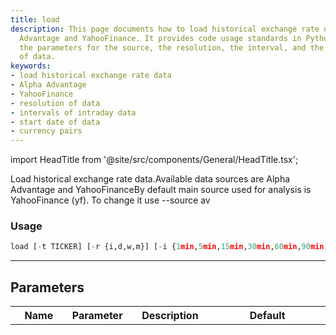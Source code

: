 ```yaml
---
title: load
description: This page documents how to load historical exchange rate data from Alpha
  Advantage and YahooFinance. It provides code usage standards in Python and explains
  the parameters for the source, the resolution, the interval, and the start date
  of data.
keywords:
- load historical exchange rate data
- Alpha Advantage
- YahooFinance
- resolution of data
- intervals of intraday data
- start date of data
- currency pairs
---
```


import HeadTitle from '@site/src/components/General/HeadTitle.tsx';

<HeadTitle title="forex /load - Reference | OpenBB Terminal Docs" />

Load historical exchange rate data.Available data sources are Alpha Advantage and YahooFinanceBy default main source used for analysis is YahooFinance (yf). To change it use --source av

### Usage

```python wordwrap
load [-t TICKER] [-r {i,d,w,m}] [-i {1min,5min,15min,30min,60min,90min,1hour,1day,5day,1week,1month,3month}] [-s START_DATE] [-e END]
```

---

## Parameters

| Name | Parameter | Description | Default | Optional | Choices |
| ---- | --------- | ----------- | ------- | -------- | ------- |
| ticker | -t  --ticker | Currency pair to load. | None | True | YERUSD, SZLCHF, SDGUSD, CNYIDR, CHFNBL, CNHUSD, USDMGA, AFNGBP, PLNHRK, EURPAB, KESGBP, CHFNZD, KYDGBP, ZARUGX, SGDCNY, BGNAUD, TWDMYR, JPYNGN, TWDUSD, MXNCZK, NSOCHF, USDMAD, GBPBOB, ISKGBP, USDUAH, PLNCHF, USDNOK, USDKMF, ILSPLN, USDGYD, BDTUSD, XAUZAR, CHFMXN, GNFUSD, EURMOP, RUBGBP, JPYPKR, HUFAUD, GBPPKR, HKDJPY, ARSEUR, JPYNOK, AEDAUD, GBPDZD, KZTGBP, CNYDKK, DKKPLN, USDAED, AEDJOD, SLLUSD, NOKGBP, TZSUSD, BRLSEK, TRYJPY, BWPCHF, KRWTHB, GBPQAR, HKDMYR, EURGNF, EURDJF, NOKPLN, GBPDKK, EGPGBP, PLNNOK, KRWXAG, IDRHKD, TWDNZD, JPYNZD, GHSZAR, USDBIF, GBPLSL, USDALL, VNDGBP, PKRAED, TNDZAR, HNLEUR, GBPTWD, KESZAR, THBNZD, GBPGYD, GBPXAU, XAGGBP, NADUSD, GBPKRW, GBPLKR, KRWZAR, LYDUSD, BRLMXN, GBPIQD, GBPMMK, SGDTWD, XAUKRW, TRYAUD, IQDGBP, CADNZD, CHFGBP, QARPKR, MXNUSD, NZDTRY, EURFJD, TWDCAD, THBJPY, MYRHKD, CNYXAU, AEDPKR, PHPGBP, EURCHF, GBPBRL, EURKHR, XAUHKD, AUDCNH, RWFGBP, XAUCNY, EURXPT, NOKEUR, INRNZD, CADZAR, ZARXAG, EURBND, CNHAUD, JPYEUR, JPYHUF, CADIDR, PKRDKK, HKDDKK, CADBGN, GBPCLP, GBPLBP, PKRMYR, NOKJPY, GBPAFN, KRWIDR, MVRGBP, DKKINR, HUFJPY, MYRDKK, HNLGBP, KESEUR, GBPNOK, BMDBBD, MXNCHF, INRCHF, CZKUSD, ILSNOK, DKKNOK, JPYXAG, SCRUSD, USDNGN, GBPHTG, USDPEN, EURZAR, MYRAUD, NZDINR, EURMUR, EURTHB, GBPEGP, COPUSD, GHSUSD, BGNEUR, FJDGBP, PENGBP, EURAUD, SEKDKK, ZARZMW, SARXAG, BTNGBP, USDPLN, HKDSGD, GNFEUR, FJDUSD, BHDGBP, XAGKRW, AUDNOK, DKKZAR, HUFCAD, GBPPGK, RUBSEK, MYRZAR, CADKYD, KRWAUD, DKKGBP, ARSPEN, JPYAED, SEKTWD, ZARBWP, DKKSEK, AEDJPY, SARGBP, PKRTHB, HUFEUR, NGNJPY, IDRCAD, AUDILS, COPPEN, CADTHB, PYGUSD, NIOEUR, SEKPLN, EURKES, PGKAUD, GBPMYR, PKREUR, VNDEUR, BZDEUR, USDKRW, GBPKZT, ZARBRL, LBPUSD, CLPAUD, CHFAUN, XAUMXN, USDKHR, CHFMAL, GBPMDL, USDTMT, BNDGBP, AMDEUR, EURXPD, EURCOP, KZTEUR, TWDSEK, MURGBP, ZARCOP, ALLEUR, USDLKR, HKDXAU, GBPPYG, BGNCAD, THBCAD, CHFJPY, CHFISK, GBPYER, XAUGBP, MMKUSD, GBPUYU, XAUINR, ZARAED, CNYAUD, MVREUR, MXNCOP, CVEUSD, YERGBP, PGKUSD, USDCVE, EURHNL, JODAED, KYDCAD, GBPTHB, EURIQD, CADDKK, EURCAD, SGDARS, BMDEUR, SGDMYR, GBPSGD, GBPBIF, DKKCOP, CHFBRI, INRDKK, INRMYR, LAKUSD, GBPKHR, EURMGA, NGNUSD, NZDCZK, HKDAUD, INRCNY, BTNEUR, MYRTHB, AEDBHD, USDNSO, MVRUSD, ZARSEK, HUFNZD, EURALL, USDSHP, BRLCHF, MXNXAU, BMDGBP, AUDHRK, KRWSGD, EURHRK, MXNGBP, USDTWD, AUDSEK, ZARMAD, PLNHKD, JPYPLN, THBMYR, BGNUSD, USDSEK, AUDPLN, CHFEUR, MYRUSD, KRWMYR, USDRSD, EURDZD, MYRJPY, CLPGBP, PLNSEK, CZKMXN, TRYEUR, BWPEUR, EURSAR, NZDSEK, HRKPLN, AUDTHB, USDNIO, SGDDKK, GBPSVC, XAURUB, TTDUSD, ARSXAU, USDARS, DKKMXN, SCREUR, UGXUSD, USDSCR, GBPZAR, CADILS, GBPLRD, ZARQAR, USDTTD, EURPKR, USDKWD, EURUGX, USDFJD, BIFEUR, BRLARS, ETBUSD, COPBRL, SEKILS, MXNJPY, IDRZAR, THBCNY, USDXAG, JPYMXN, GBPBMD, USDGNF, XAGTRY, EURSOS, SARPKR, EURAFN, ZARRON, SGDTRY, HKDSEK, JPYAUD, LKRZAR, NZDEUR, USDUZS, MWKZAR, USDCZK, LSLUSD, VNDJPY, CNYZAR, PKRJPY, PHPAUD, TRYZAR, INRXAG, USDUGX, MXNARS, THBTWD, EURMDL, CADHRK, EURLKR, KWDPKR, GBPMXN, RWFEUR, JPYRUB, HKDCAD, USDETB, RUBEUR, HKDUSD, USDZMW, GBPKYD, NZDCHF, QARGBP, XAGMXN, PGKGBP, HKDKRW, DKKPHP, MDLUSD, USDCHF, NZDTWD, GBPIDR, PENBRL, SEKAUD, KWDGBP, DKKCZK, CNYEUR, GBPMVR, DKKPKR, EURKYD, USDBRI, ZARINR, CADXAU, GBPCDF, PKRHKD, MYRTWD, GBPKMF, USDSGD, ZARNAD, ARSCOP, CNYTWD, GBPCNH, GBPISK, ILSZAR, EURCLP, USDBND, EURTJS, EURJMD, COPZAR, HTGEUR, GBPGNF, JPYHKD, EURSCR, CZKGBP, CHFARS, BRLKRW, CNYXAG, CDFGBP, ARSZAR, PLNSGD, PKRZAR, AUDMYR, DKKCNY, HNLUSD, AUDCHF, OMRAED, SGDPKR, ZARSZL, INRSGD, OSOCHF, EURISK, SEKINR, MYRCHF, ARSBRL, USDXAU, AUDEUR, XAGINR, LBPEUR, ILSJOD, USDHTG, PKRBHD, PKRKWD, PENUSD, JPYCLP, JODILS, XAUBRL, GBPCHF, JPYSAR, IDRCNY, AEDILS, USDKRU, GBPDOP, KRWCAD, JPYBRL, ILSUSD, PKRNZD, DOEUSD, SOSUSD, GBPDJF, ZARPKR, EURUZS, TRYNZD, ZARGBP, IDRTWD, KRUCHF, DZDUSD, ZARCNY, RSDJPY, BAMUSD, GHSEUR, AUDMAD, USDLBP, CNYBGN, PLNRUB, GBPCUP, GBPSAR, PKRUSD, ARSXAG, HKDARS, ZMWEUR, AUDTRY, ZARMWK, TWDEUR, EURNOK, NOKRUB, JPYDKK, TNDGBP, AFNEUR, RONEUR, AUDJPY, XAGEUR, CADHKD, SGDPLN, XAGUSD, NOKILS, GBPAMD, ZMWUSD, NZDAED, TRYPLN, SGDBRL, ZARMXN, RUBKRW, SEKAED, MGAUSD, CADAUD, TWDCHF, GBPBGN, CZKJPY, BBDGBP, CADINR, ARSCLP, XAGHKD, VNDUSD, AUDHKD, AUDUSD, BHDEUR, SEKCAD, ZARNOK, PHPJPY, IDRNZD, AUDARS, XPFGBP, SEKZAR, GBPMGA, GBPRON, SGDSEK, KHRGBP, NZDIDR, ZARRWF, NADEUR, INRZAR, GBPCAD, USDSAR, CNYGBP, USDPGK, DZDEUR, GBPRWF, INRTHB, KRWHKD, DOECHF, NZDMXN, VNDCAD, EURCNY, CHFBRL, CDFEUR, CADMYR, MGAGBP, USDTZS, NOKUSD, EURLSL, EURVND, KRWJPY, BRLXAU, CADHUF, NZDAUD, GBPTTD, TRYGBP, EURQAR, RUBJPY, CHFHKD, ARSGBP, BOBGBP, ZARHKD, BOBUSD, QARUSD, USDEGP, GBPBTN, RUBPLN, IQDUSD, HUFCHF, RWFZAR, RUBNOK, CADKRW, XPDEUR, SEKRUB, SOSGBP, OMRZAR, ZARCYP, GBPSOS, OMRUSD, BNDEUR, XAUARS, RSDEUR, EURUSD, EURHUF, NZDJPY, UGXGBP, INRJPY, EURSZL, CHFDOE, NGNGBP, ILSAED, USDPAB, USDTND, EURILS, ZARJPY, SEKUSD, AEDINR, EURKWD, DKKCAD, LSLEUR, EURUYU, ARSCAD, CADBMD, HUFPLN, UAHDKK, USDCOP, GBPNIO, BZDUSD, UYUGBP, ZARUSD, USDNZD, XAGRUB, PLNJPY, EURSDG, GBPKWD, USDHNL, USDYER, LTLAUD, MXNCLP, GBPPEN, MYRIDR, ZARIDR, SCRGBP, USDCAD, NZDDKK, SGDNOK, CADARS, GBPNPR, DKKUSD, HKDTWD, RSDBRL, BHDAED, USDEUR, CHFTHB, EURPLN, MYRNZD, MWKEUR, CADPEN, HUFUSD, JPYIDR, PLNTRY, XAUAUD, ZARTWD, VRNCHF, EURBMD, IDRUSD, IDRTHB, MXNSGD, INRGBP, DKKCHF, EURLRD, GTQEUR, TRYDKK, BIFGBP, CHFAUD, NPREUR, PGKEUR, AUDSGD, HTGGBP, GBPPLN, UYUEUR, TJSEUR, EURBOB, ZARTRY, CHFAED, CHFTRY, THBUSD, AUDPHP, EURHTG, CHFRUB, AUDZAR, AEDCHF, CHFTWD, TWDZAR, MYRPKR, NIOUSD, DJFGBP, PYGEUR, SARKWD, USDNAD, JPYTRY, MXNBRL, RUBCHF, GBPAED, HKDTHB, EURLYD, USDCNH, USDQAR, BRLJPY, MALUSD, EURGHS, EURGBP, AUDCZK, PABEUR, NOKAUD, TZSZAR, TWDAUD, AUDRUB, PKREGP, BWPGBP, SGDIDR, EURCDF, EURPHP, MXNAUD, JPYZAR, TWDTHB, CHFNSO, GBPINR, DKKMYR, MADAUD, LSLGBP, USDHUF, MADZAR, EURSEK, USDSVC, USDBGN, EURNPR, ARSMXN, KRWTWD, EURNGN, TWDHKD, MUREUR, AUDCAD, RUBDKK, QARAED, DKKAUD, MKDGBP, ISKDKK, BHDUSD, LAKEUR, GBPSZL, CADBRL, AUDFJD, IDRINR, NOKDKK, PHPEUR, USDGHS, NZDTHB, RUBZAR, KRWGBP, CNYINR, SZLGBP, EGPJPY, GBPUSD, RUBXAG, RUBXAU, SEKGBP, HKDCNY, GBPTND, DKKTRY, CNYHKD, PABUSD, FRNCHF, BDTJPY, GBPMUR, GBPXPD, IDREUR, SGDUSD, DKKNZD, GBPTRY, EURCNH, BRLXAG, NOKNZD, USDDOP, AEDGBP, EURUAH, EURPYG, CNYMYR, PENCLP, INRNOK, KRWNZD, GTQUSD, NZDSGD, KWDUSD, NBLCHF, CADGBP, CNYNZD, EURNIO, EURBRL, COPEUR, AUDGBP, CHFVRL, PHPDKK, CHFHUF, LKRGBP, BRLUSD, MXNCAD, EURTND, HKDZAR, DJFEUR, KMFUSD, KZTUSD, USDGBP, CNYJPY, AUDMXN, GBPFJD, ALLUSD, IDRJPY, RUBMXN, CUPUSD, KMFGBP, THBXAU, ZARTHB, NPRGBP, NGNEUR, BRLRSD, XAUEUR, EURMKD, SEKCZK, TRYXAU, EURTRY, AUDTWD, ILSSEK, USDBWP, EURKRW, MWKUSD, CADSGD, SLLGBP, EURAED, USDISK, JODEUR, NZDGBP, OSOUSD, XAGCNY, USDMDL, KHREUR, ILSJPY, NZDPKR, ZARLKR, MKDUSD, KRWINR, INRSEK, PKRSGD, CHFIDR, SEKNZD, ARSCHF, BOBEUR, BGNDKK, PLNNZD, SZLEUR, KWDSAR, ZARSGD, KRWRUB, AUDLTL, CADMXN, AUDHUF, GBPPHP, JPYCHF, HKDMXN, USDHRK, INRIDR, PLNUSD, CHFNOK, AEDQAR, GTQGBP, AEDSEK, TJSUSD, ISKCHF, THBKRW, SGDGBP, RWFUSD, ZARDKK, EURAMD, TNDEUR, USDTRY, INREUR, NZDMYR, CHFDKK, BRLCAD, SEKSGD, GBPBND, USDRWF, GYDGBP, SGDZAR, LRDEUR, GBPHUF, MYRCNY, CADVND, USDAUN, FJDEUR, CZKNZD, TWDCNY, GBPXAG, USDJMD, CHFKRU, ILSAUD, USDNPR, JPYCZK, USDPHP, USDGTQ, SHPUSD, HKDEUR, CZKPLN, USDHKD, MYRINR, IDRAUD, EURPGK, PLNZAR, TWDDKK, EGPZAR, PLNCZK, CDFUSD, BGNGBP, NOKCHF, USDMVR, GBPMAD, AUDINR, XAGBRL, DKKHKD, USDIQD, PLNILS, USDPYG, GBPBWP, EURNAD, IDRGBP, USDAUD, AEDNOK, CHFRON, JPYUSD, IQDEUR, GBPSEK, PKRTWD, GBPARS, TNDUSD, EUROMR, MADUSD, GYDEUR, SARUSD, GBPAUD, USDDZD, JPYTWD, BRLCLP, EURRON, EURINR, CADJPY, KRWBRL, AUDCLP, JPYXAU, DKKTWD, GBPGTQ, RONGBP, USDLYD, INRTWD, USDDKK, CHFSGD, PENARS, JPYILS, KRWCHF, CLPUSD, AUDDKK, CADSEK, AWGGBP, DKKRUB, USDLSL, USDSZL, USDBRL, ZARKES, JODGBP, MXNNZD, EURMAD, SGDCAD, SLLEUR, HKDCHF, NOKINR, AEDDKK, CZKSEK, GBPVND, USDAWG, GBPCOP, PLNEUR, AEDUSD, KRUUSD, CHFMYR, XAGAUD, EURBBD, CNYTHB, USDMWK, PHPZAR, JPYPHP, NZDPLN, GBPSLL, USDSDG, USDTHB, DKKEUR, EURBGN, THBSGD, CHFUSD, BRLGBP, DJFUSD, CLPBRL, GBPAWG, LRDUSD, OMRGBP, UYUUSD, BZDGBP, EURMWK, USDMMK, MXNRUB, BBDBMD, ETBEUR, HRKAUD, AUDIDR, XAGJPY, AEDKWD, MXNXAG, GBPNGN, AEDOMR, BAMGBP, INRXAU, DKKAED, USDOMR, XPFUSD, DOPGBP, SEKNOK, ZARAUD, AEDCAD, SGDTHB, JPYRSD, MMKEUR, MXNEUR, SDGEUR, PLNAUD, GBPJMD, NPRUSD, EURDOP, EURCZK, LKREUR, USDPKR, EURLAK, JPYGBP, BRLHKD, CHFOSO, EURMZN, MYRSGD, KYDEUR, ISKUSD, EURSLL, AEDZAR, PKRQAR, NZDUSD, GBPBAM, GBPXPF, BSDGBP, ZAREGP, HUFDKK, CLPEUR, CHFVRN, QARZAR, EURYER, BBDUSD, EURRUB, NZDKRW, AUNUSD, NZDHKD, XAGZAR, SGDEUR, HRKGBP, LYDGBP, GBPNZD, LBPGBP, DOPEUR, BBDEUR, NOKSGD, CNYKRW, JPYVND, ZARGHS, HKDXAG, EURARS, USDMXN, PENEUR, USDSOS, USDRON, GBPETB, GBPBZD, CNHEUR, PLNMXN, THBAUD, USDKZT, JODUSD, EURTWD, EURRWF, GBPCZK, MMKGBP, SARAED, RUBUSD, ZARNGN, USDLAK, IDRMYR, DKKUAH, HKDPKR, GBPRSD, USDMKD, GBPBSD, RSDGBP, BRLAUD, ZARARS, GBPJPY, COPMXN, ILSCAD, ARSAUD, USDXPD, PENCOP, USDJOD, JMDEUR, AUDXAU, ZARMYR, BDTGBP, SVCGBP, CZKAUD, KRWEUR, SEKHKD, XPTGBP, VRLCHF, ALLGBP, GBPHKD, KRWXAU, BNDUSD, GBPOMR, COPARS, PYGGBP, NOKZAR, JPYSGD, ZAROMR, ZARTZS, TTDGBP, MGAEUR, CLPMXN, EURLBP, XCDGBP, GBPMWK, PABGBP, JPYSEK, THBDKK, USDCNY, ZARPHP, SZLZAR, ARSUSD, MYRGBP, EURETB, EURGYD, ARSHKD, GBPHNL, USDDJF, INRAUD, CHFZAR, NIOGBP, USDBBD, TWDGBP, NZDZAR, JPYTHB, USDBOB, SAREUR, EURXAU, GBPILS, GBPGHS, TRYXAG, EURHKD, CZKDKK, JMDGBP, JPYCNY, QAREUR, DKKTHB, USDNBL, XPDGBP, USDJPY, USDZAR, EURBSD, SARJPY, SGDINR, EURBDT, MXNZAR, GHSGBP, TRYSGD, USDTJS, EGPPKR, XAGCAD, AUDPGK, GBPEUR, EURNZD, GBPUAH, INRHKD, AUDAED, DKKBGN, ARSSGD, XAGARS, BRLZAR, ZAREUR, UGXEUR, JPYBDT, SGDNZD, MKDEUR, EURSGD, BIFUSD, USDCDF, CHFILS, CHFINR, BSDUSD, SGDHKD, GBPBHD, UAHUSD, USDLRD, NSOUSD, CNHGBP, NADZAR, USDKYD, GBPXPT, PKRSAR, PENCAD, BRLCOP, NZDNOK, SGDCHF, NBLUSD, XAUSAR, KYDBMD, CADXAG, USDMUR, EUREGP, RONZAR, ZARRUB, EURPEN, JPYEGP, GNFGBP, GBPXCD, INRCAD, ZARTND, THBIDR, KWDAED, EURTTD, SGDKRW, USDMOP, ETBGBP, MXNHKD, COPGBP, XAUCAD, ZARNZD, CADAED, CHFPLN, RONCHF, TZSEUR, THBCHF, AUDBRL, OMREUR, UGXZAR, ILSEUR, MYREUR, RSDUSD, CLPJPY, USDIDR, ZARILS, USDMAL, GBPSCR, USDRUB, MADEUR, EURXAG, HKDIDR, EURTZS, GBPUGX, JPYARS, DKKHUF, CUPGBP, MOPEUR, BRLSGD, USDVND, USDBZD, BRICHF, USDUYU, INRAED, USDDOE, AUDKRW, CHFARE, USDCUP, ZARPLN, EURMXN, ILSGBP, YEREUR, NGNZAR, HTGUSD, TRYUSD, XAUUSD, THBGBP, XPTEUR, KESUSD, XPTUSD, BMDCAD, THBZAR, AEDNZD, MWKGBP, GBPBBD, CLPPEN, LAKGBP, KRWSEK, BRIUSD, CHFSZL, EURJOD, GBPMKD, USDBDT, USDOSO, MZNEUR, EURGTQ, ZARCAD, GBPLYD, XAUJPY, JPYMYR, XAUTRY, MXNDKK, MDLEUR, HKDNZD, MDLGBP, UAHEUR, MYRKRW, KWDEUR, TWDKRW, PKRGBP, HRKEUR, TMTUSD, TWDSGD, MURUSD, SEKBRL, GBPJOD, XAGSAR, KHRUSD, TTDEUR, DOPUSD, JPYCAD, BWPUSD, MALCHF, EGPEUR, EURBZD, SEKCHF, AEDEUR, ZMWZAR, PLNGBP, GBPHRK, ZARCZK, GBPLAK, GBPPAB, BRLEUR, LYDEUR, EURMVR, INRKRW, MXNPLN, NZDCNY, GBPALL, USDSLL, SOSEUR, CHFFRN, BMDKYD, AUDCNY, USDKES, COPDKK, SEKKRW, ILSCHF, ARECHF, SVCUSD, AUNCHF, THBPKR, AWGUSD, TWDPKR, EURMMK, CUPEUR, KYDUSD, JPYINR, GBPBDT, EURMYR, AUDNZD, MOPGBP, EURBHD, TWDIDR, HRKCAD, TRYCHF, HKDINR, BRLPEN, USDBSD, MOPUSD, AEDSGD, DKKSGD, PENMXN, USDBHD, HKDPLN, BHDPKR, AMDGBP, JMDUSD, SEKJPY, BDTEUR, SGDMXN, CADEUR, USDILS, HRKUSD, ZARKRW, ISKEUR, GBPMOP, NZDHUF, UZSUSD, UAHGBP, DKKJPY, IDRSGD, SGDJPY, PHPUSD, LRDGBP, DKKISK, CNYUSD, USDINR, BSDEUR, THBHKD, GBPKES, GYDUSD, CYPZAR, TWDJPY, USDMYR, PLNHUF, ZARCHF, EURCUP, INRUSD, HUFGBP, MXNPEN, NZDCAD, FJDAUD, HKDGBP, USDXPT, NOKAED, EURBTN, UZSEUR, IDRCHF, AUDBGN, BWPZAR, PKRAUD, MADGBP, EURBIF, USDBAM, CADTWD, PLNDKK, USDCLP, EURDKK, CHFKRW, CZKEUR, SARXAU, JPYKRW, CLPARS, EGPUSD, BGNCNY, NOKSEK, EURBWP, IDRKRW, DZDGBP, ZARHUF, SZLUSD, AUDPKR, CHFBWP, USDXPF, GBPCNY, XPDUSD, EURRSD, THBINR, CADUSD, LKRUSD, SGDAUD, ARSJPY, AUDXAG, HKDBRL, RUBAUD, SGDAED, HUFZAR, RONUSD, XAUTHB, EURIDR, KRWCNY, AEDSAR, EURJPY, CNYSGD, EURZMW, EURKZT, KRWUSD, CHFSEK, MYRCAD, ZARXAU, THBEUR, SEKEUR, TWDINR, GBPRUB, CZKZAR |
| resolution | -r  --resolution | [Alphavantage only] Resolution of data. Can be intraday, daily, weekly or monthly | d | True | i, d, w, m |
| interval | -i  --interval | Interval of intraday data. Options: [YahooFinance] 1min, 2min, 5min, 15min, 30min, 60min, 90min, 1hour, 1day, 5day, 1week, 1month, 3month. [AlphaVantage] 1min, 5min, 15min, 30min, 60min | 1day | True | 1min, 5min, 15min, 30min, 60min, 90min, 1hour, 1day, 5day, 1week, 1month, 3month |
| start_date | -s  --start | The starting date (format YYYY-MM-DD) of the forex pair | datetime.now() - timedelta(days=365) | True | None |
| end | -e  --end | The ending date (format YYYY-MM-DD) of the forex pair | 2023-11-21 | True | None |

---
